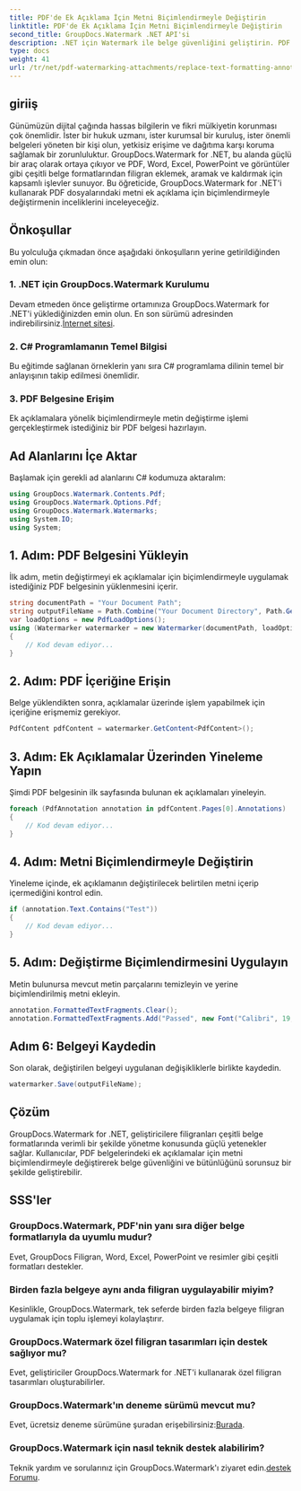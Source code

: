 ```yaml
---
title: PDF'de Ek Açıklama İçin Metni Biçimlendirmeyle Değiştirin
linktitle: PDF'de Ek Açıklama İçin Metni Biçimlendirmeyle Değiştirin
second_title: GroupDocs.Watermark .NET API'si
description: .NET için Watermark ile belge güvenliğini geliştirin. PDF dosyalarındaki ek açıklamalara yönelik metni zahmetsizce biçimlendirmeyle nasıl değiştireceğinizi öğrenin.
type: docs
weight: 41
url: /tr/net/pdf-watermarking-attachments/replace-text-formatting-annotation-pdf/
---
```

## giriiş
Günümüzün dijital çağında hassas bilgilerin ve fikri mülkiyetin korunması çok önemlidir. İster bir hukuk uzmanı, ister kurumsal bir kuruluş, ister önemli belgeleri yöneten bir kişi olun, yetkisiz erişime ve dağıtıma karşı koruma sağlamak bir zorunluluktur. GroupDocs.Watermark for .NET, bu alanda güçlü bir araç olarak ortaya çıkıyor ve PDF, Word, Excel, PowerPoint ve görüntüler gibi çeşitli belge formatlarından filigran eklemek, aramak ve kaldırmak için kapsamlı işlevler sunuyor. Bu öğreticide, GroupDocs.Watermark for .NET'i kullanarak PDF dosyalarındaki metni ek açıklama için biçimlendirmeyle değiştirmenin inceliklerini inceleyeceğiz.
## Önkoşullar
Bu yolculuğa çıkmadan önce aşağıdaki önkoşulların yerine getirildiğinden emin olun:
### 1. .NET için GroupDocs.Watermark Kurulumu
 Devam etmeden önce geliştirme ortamınıza GroupDocs.Watermark for .NET'i yüklediğinizden emin olun. En son sürümü adresinden indirebilirsiniz.[İnternet sitesi](https://releases.groupdocs.com/Watermark/net/).
### 2. C# Programlamanın Temel Bilgisi
Bu eğitimde sağlanan örneklerin yanı sıra C# programlama dilinin temel bir anlayışının takip edilmesi önemlidir.
### 3. PDF Belgesine Erişim
Ek açıklamalara yönelik biçimlendirmeyle metin değiştirme işlemi gerçekleştirmek istediğiniz bir PDF belgesi hazırlayın.

## Ad Alanlarını İçe Aktar
Başlamak için gerekli ad alanlarını C# kodumuza aktaralım:
```csharp
using GroupDocs.Watermark.Contents.Pdf;
using GroupDocs.Watermark.Options.Pdf;
using GroupDocs.Watermark.Watermarks;
using System.IO;
using System;
```
## 1. Adım: PDF Belgesini Yükleyin
İlk adım, metin değiştirmeyi ek açıklamalar için biçimlendirmeyle uygulamak istediğiniz PDF belgesinin yüklenmesini içerir.
```csharp
string documentPath = "Your Document Path";
string outputFileName = Path.Combine("Your Document Directory", Path.GetFileName(documentPath));
var loadOptions = new PdfLoadOptions();
using (Watermarker watermarker = new Watermarker(documentPath, loadOptions))
{
    // Kod devam ediyor...
}
```
## 2. Adım: PDF İçeriğine Erişin
Belge yüklendikten sonra, açıklamalar üzerinde işlem yapabilmek için içeriğine erişmemiz gerekiyor.
```csharp
PdfContent pdfContent = watermarker.GetContent<PdfContent>();
```
## 3. Adım: Ek Açıklamalar Üzerinden Yineleme Yapın
Şimdi PDF belgesinin ilk sayfasında bulunan ek açıklamaları yineleyin.
```csharp
foreach (PdfAnnotation annotation in pdfContent.Pages[0].Annotations)
{
    // Kod devam ediyor...
}
```
## 4. Adım: Metni Biçimlendirmeyle Değiştirin
Yineleme içinde, ek açıklamanın değiştirilecek belirtilen metni içerip içermediğini kontrol edin.
```csharp
if (annotation.Text.Contains("Test"))
{
    // Kod devam ediyor...
}
```
## 5. Adım: Değiştirme Biçimlendirmesini Uygulayın
Metin bulunursa mevcut metin parçalarını temizleyin ve yerine biçimlendirilmiş metni ekleyin.
```csharp
annotation.FormattedTextFragments.Clear();
annotation.FormattedTextFragments.Add("Passed", new Font("Calibri", 19, FontStyle.Bold), Color.Red, Color.Aqua);
```
## Adım 6: Belgeyi Kaydedin
Son olarak, değiştirilen belgeyi uygulanan değişikliklerle birlikte kaydedin.
```csharp
watermarker.Save(outputFileName);
```

## Çözüm
GroupDocs.Watermark for .NET, geliştiricilere filigranları çeşitli belge formatlarında verimli bir şekilde yönetme konusunda güçlü yetenekler sağlar. Kullanıcılar, PDF belgelerindeki ek açıklamalar için metni biçimlendirmeyle değiştirerek belge güvenliğini ve bütünlüğünü sorunsuz bir şekilde geliştirebilir.
## SSS'ler
### GroupDocs.Watermark, PDF'nin yanı sıra diğer belge formatlarıyla da uyumlu mudur?
Evet, GroupDocs Filigran, Word, Excel, PowerPoint ve resimler gibi çeşitli formatları destekler.
### Birden fazla belgeye aynı anda filigran uygulayabilir miyim?
Kesinlikle, GroupDocs.Watermark, tek seferde birden fazla belgeye filigran uygulamak için toplu işlemeyi kolaylaştırır.
### GroupDocs.Watermark özel filigran tasarımları için destek sağlıyor mu?
Evet, geliştiriciler GroupDocs.Watermark for .NET'i kullanarak özel filigran tasarımları oluşturabilirler.
### GroupDocs.Watermark'ın deneme sürümü mevcut mu?
 Evet, ücretsiz deneme sürümüne şuradan erişebilirsiniz:[Burada](https://releases.groupdocs.com/).
### GroupDocs.Watermark için nasıl teknik destek alabilirim?
 Teknik yardım ve sorularınız için GroupDocs.Watermark'ı ziyaret edin.[destek Forumu](https://forum.groupdocs.com/c/watermark/19).